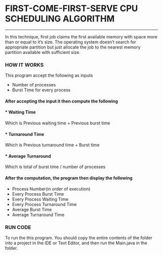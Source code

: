# FIRST-COME-FIRST-SERVE CPU SCHEDULING ALGORITHM
___

In this technique, first job claims the first available memory with space more than or equal to it’s size. The operating system doesn’t search for appropriate partition but just allocate the job to the nearest memory partition available with sufficient size.

### HOW IT WORKS

This program accept the following as inputs

* Number of processes
* Burst Time for every process

#### After accepting the input it then compute the following


#### * Waiting Time

Which is Previous waiting time + Previous burst time

#### * Turnaround Time

Which is Previous turnaround time + Burst time

#### * Average Turnaround 

Which is total of burst time / number of processes

#### After the computation, the program then display the following

* Process Number(in order of execution)
* Every Process Burst Time
* Every Process Waiting Time
* Every Process Turnaround Time
* Average Burst Time
* Average Turnaround Time


### RUN CODE
To run the this program. You should copy the entire contents of the folder into a project in the IDE or Text Editor, and then run the Main.java in the folder.

